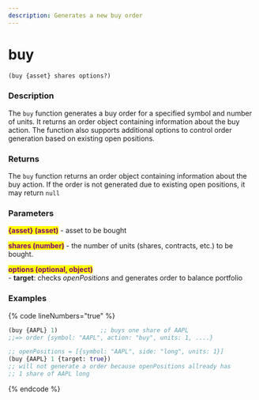 ```yaml
---
description: Generates a new buy order
---
```


# buy

```clojure
(buy {asset} shares options?)
```

### Description

The `buy` function generates a buy order for a specified symbol and number of units. It returns an order object containing information about the buy action. The function also supports additional options to control order generation based on existing open positions.

### Returns

The `buy` function returns an order object containing information about the buy action. If the order is not generated due to existing open positions, it may return `null`&#x20;

### Parameters

<mark style="color:purple;">**{asset} (asset)**</mark> - asset to be bought

<mark style="color:purple;">**shares (number)**</mark> - the number of units (shares, contracts, etc.) to be bought.

<mark style="color:purple;">**options (optional, object)**</mark> \
&#x20;   \- **target**: checks _openPositions_ and generates order to balance portfolio

### Examples

{% code lineNumbers="true" %}
```clojure
(buy {AAPL} 1)            ;; buys one share of AAPL
;;=> order {symbol: "AAPL", action: "buy", units: 1, ....}

;; openPositions = [{symbol: "AAPL", side: "long", units: 1}]
(buy {AAPL} 1 {target: true})
;; will not generate a order because openPositions allready has
;; 1 share of AAPL long
```
{% endcode %}
